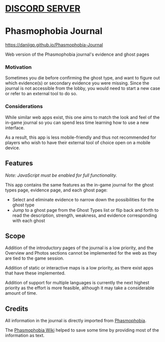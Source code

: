# [DISCORD SERVER](https://discord.gg/5J7hUhRR8q)

# Phasmophobia Journal

https://daniigp.github.io/Phasmophobia-Journal

Web version of the Phasmophobia journal's evidence and ghost pages

### Motivation

Sometimes you die before confirming the ghost type, and want to figure out which evidence(s) or secondary evidence you were missing. Since the journal is not accessible from the lobby, you would need to start a new case or refer to an external tool to do so.

### Considerations

While similar web apps exist, this one aims to match the look and feel of the in-game journal so  you can spend less time learning how to use a new interface.

As a result, this app is less mobile-friendly and thus not recommended for players who wish to have their external tool of choice open on a mobile device.

## Features

_Note: JavaScript must be enabled for full functionality._
 
This app contains the same features as the in-game journal for the ghost types page, evidence page, and each ghost page:

* Select and eliminate evidence to narrow down the possibilities for the ghost type
* Jump to a ghost page from the Ghost Types list or flip back and forth to read the description, strength, weakness, and evidence corresponding with each ghost

## Scope

Addition of the introductory pages of the journal is a low priority, and the Overview and Photos sections cannot be implemented for the web as they are tied to the game session.

Addition of static or interactive maps is a low priority, as there exist apps that have these implemented.

Addition of support for multiple languages is currently the next highest priority as the effort is more feasible, although it may take a considerable amount of time.

## Credits

All information in the journal is directly imported from [Phasmophobia](https://store.steampowered.com/app/739630/Phasmophobia/).

The [Phasmophobia Wiki](https://phasmophobia.fandom.com/wiki/Main_Page) helped to save some time by providing most of the information as text.
